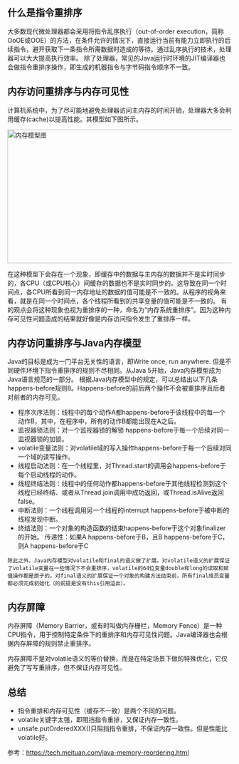 ## 什么是指令重排序

大多数现代微处理器都会采用将指令乱序执行（out-of-order execution，简称OoOE或OOE）的方法，在条件允许的情况下，直接运行当前有能力立即执行的后续指令，避开获取下一条指令所需数据时造成的等待。通过乱序执行的技术，处理器可以大大提高执行效率。
除了处理器，常见的Java运行时环境的JIT编译器也会做指令重排序操作，即生成的机器指令与字节码指令顺序不一致。

## 内存访问重排序与内存可见性
计算机系统中，为了尽可能地避免处理器访问主内存的时间开销，处理器大多会利用缓存(cache)以提高性能。其模型如下图所示。

<img src="https://github.com/qqiabc521/blog/blob/master/resource/cache-model.png" width="800" height="300" alt="内存模型图"/>


在这种模型下会存在一个现象，即缓存中的数据与主内存的数据并不是实时同步的，各CPU（或CPU核心）间缓存的数据也不是实时同步的。这导致在同一个时间点，各CPU所看到同一内存地址的数据的值可能是不一致的。从程序的视角来看，就是在同一个时间点，各个线程所看到的共享变量的值可能是不一致的。
有的观点会将这种现象也视为重排序的一种，命名为“内存系统重排序”。因为这种内存可见性问题造成的结果就好像是内存访问指令发生了重排序一样。

## 内存访问重排序与Java内存模型
Java的目标是成为一门平台无关性的语言，即Write once, run anywhere. 但是不同硬件环境下指令重排序的规则不尽相同。从Java 5开始，Java内存模型成为Java语言规范的一部分。
根据Java内存模型中的规定，可以总结出以下几条happens-before规则8。Happens-before的前后两个操作不会被重排序且后者对前者的内存可见。

* 程序次序法则：线程中的每个动作A都happens-before于该线程中的每一个动作B，其中，在程序中，所有的动作B都能出现在A之后。
* 监视器锁法则：对一个监视器锁的解锁 happens-before于每一个后续对同一监视器锁的加锁。
* volatile变量法则：对volatile域的写入操作happens-before于每一个后续对同一个域的读写操作。
* 线程启动法则：在一个线程里，对Thread.start的调用会happens-before于每个启动线程的动作。
* 线程终结法则：线程中的任何动作都happens-before于其他线程检测到这个线程已经终结、或者从Thread.join调用中成功返回，或Thread.isAlive返回false。
* 中断法则：一个线程调用另一个线程的interrupt happens-before于被中断的线程发现中断。
* 终结法则：一个对象的构造函数的结束happens-before于这个对象finalizer的开始。
传递性：如果A happens-before于B，且B happens-before于C，则A happens-before于C

`除此之外，Java内存模型对volatile和final的语义做了扩展。对volatile语义的扩展保证了volatile变量在一些情况下不会重排序，volatile的64位变量double和long的读取和赋值操作都是原子的。对final语义的扩展保证一个对象的构建方法结束前，所有final成员变量都必须完成初始化（的前提是没有this引用溢出）。`

## 内存屏障
内存屏障（Memory Barrier，或有时叫做内存栅栏，Memory Fence）是一种CPU指令，用于控制特定条件下的重排序和内存可见性问题。Java编译器也会根据内存屏障的规则禁止重排序。

内存屏障不是对volatile语义的等价替换，而是在特定场景下做的特殊优化，它仅避免了写写重排序，但不保证内存可见性。

## 总结

* 指令重排和内存可见性（缓存不一致）是两个不同的问题。
* volatile关键字太强，即阻挡指令重排，又保证内存一致性。
* unsafe.putOrderedXXX()只阻挡指令重排，不保证内存一致性。但是性能比volatile好。

参考：https://tech.meituan.com/java-memory-reordering.html